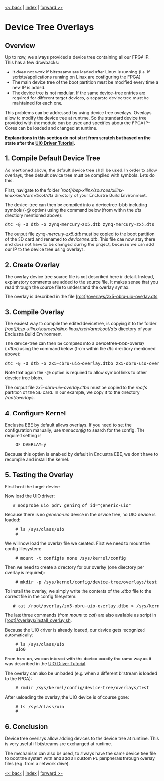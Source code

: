 [<< back](08_ioctl_irq.md) | [index](01_index.md) | [forward >> ](99_references.md)

# Device Tree Overlays

## Overview

Up to now, we always provided a device tree containing all our FPGA IP. This has a few drawbacks:

* It does not work if bitstreams are loaded after Linux is running (i.e. if scripts/applications running on Linux are configuring the FPGA)
* The main device tree of the boot partition must be modified every time a new IP is added.
* The device tree is not modular. If the same device-tree entries are required for different target devices, a separate device tree must be maintained for each one.

This problems can be addressed by using device tree overlays. Overlays allow to modify the device tree at runtime. So the standard device tree provided with the module can be used and specifics about the FPGA IP-Cores can be loaded and changed at runtime.

**Explanations in this section do not start from scratch but based on the state after the [UIO Driver Tutorial](./05_uio_driver).**

## 1. Compile Default Device Tree

As mentioned above, the default device tree shall be used. In order to allow overlays, thee default device tree must be compiled with symbols. Lets do this.

First, navigate to the folder *[root]/bsp-xilinx/sources/xilinx-linux/arch/arm/boot/dts* directory of your Enclustra Build Environment.

The device-tree can then be compiled into a devicetree-blob including symbols (*-@* option) using the command below (from within the *dts* drectiory mentioned above):

<pre>
dtc -@ -O dtb -o zynq-mercury-zx5.dtb zynq-mercury-zx5.dts
</pre>


The output file *zynq-mercury-zx5.dtb* must be copied to the boot partition of the SD card and renamed to *devicetree.dtb*. This file can now stay there and does not have to be changed during the project, because we can add our IP to the device tree using overlays.

## 2. Create Overlay

The overlay device tree source file is not described here in detail. Instead, explanatory comments are added to the source file. It makes sense that you read through the source file to understand the overlay syntax.

The overlay is described in the file [[root]/overlays/zx5-obru-uio-overlay.dts](../overlays/zx5-obru-uio-overlay.dts)

## 3. Compile Overlay

The easiest way to compile the edited devicetree, is copying it to the folder *[root]/bsp-xilinx/sources/xilinx-linux/arch/arm/boot/dts* directory of your Enclustra Build Environment.

The device-tree can then be compiled into a devicetree-blob-overlay (*.dtbo*) using the command below (from within the *dts* drectiory mentioned above):

<pre>
dtc -@ -O dtb -o zx5-obru-uio-overlay.dtbo zx5-obru-uio-overlay.dts
</pre>

Note that again the *-@* option is required to allow symbol links to other devcice tree blobs.

The output file *zx5-obru-uio-overlay.dtbo* must be copied to the *rootfs* partition of the SD card. In our example, we copy it to the directory */root/overlays*.

## 4. Configure Kernel

Enclustra EBE by default allows overlays. If you need to set the configuration manually, use *menuconfig* to search for the config. The required setting is

<pre>
    OF_OVERLAY=y
</pre>

 Because this option is enabled by default in Enclustra EBE, we don't have to recompile and install the kernel.

## 5. Testing the Overlay

First boot the target device.

Now load the UIO driver:

<pre>
   # modprobe uio_pdrv_genirq of_id="generic-uio"
</pre>

Because there is no *generic-uio* device in the device tree, no UIO device is loaded:

<pre>
	# ls /sys/class/uio
    #
</pre>

We will now load the overlay file we created. First we need to mount the config filesystem:

<pre>
    # mount -t configfs none /sys/kernel/config
</pre>

Then we need to create a directory for our overlay (one directory per overlay is required):

<pre>
    # mkdir -p /sys/kernel/config/device-tree/overlays/test
</pre>

To install the overlay, we simply write the contents of the *.dtbo* file to the correct file in the config filesystem:

<pre>
   # cat /root/overlay/zx5-obru-uio-overlay.dtbo > /sys/kernel/config/device-tree/overlays/test/dtbo
</pre>

The last three commands (from *mount* to *cat*) are also available as script in [[root]/overlays/install_overlay.sh](../overlays/install_overlay.sh).

Because the UIO driver is already loaded, our device gets recognized automatically:

<pre>
    # ls /sys/class/uio
    uio0
</pre>

From here on, we can interact with the device exactly the same way as it was described in the [UIO Driver Tutorial](./05_uio_driver).

The overlay can also be unloaded (e.g. when a different bitstream is loaded to the FPGA):

<pre>
    # rmdir /sys/kernel/config/device-tree/overlays/test
</pre>

After unloading the overlay, the UIO device is of course gone:

<pre>
	# ls /sys/class/uio
    #
</pre>

## 6. Conclusion

Device tree overlays allow adding devices to the device tree at runtime. This is very useful if bitstreams are exchanged at runtime. 

The mechanism can also be used, to always have the same device tree file to boot the system with and add all custom PL peripherals through overlay files (e.g. from a network drive). 



[<< back](08_ioctl_irq.md) | [index](01_index.md) | [forward >> ](99_references.md)
